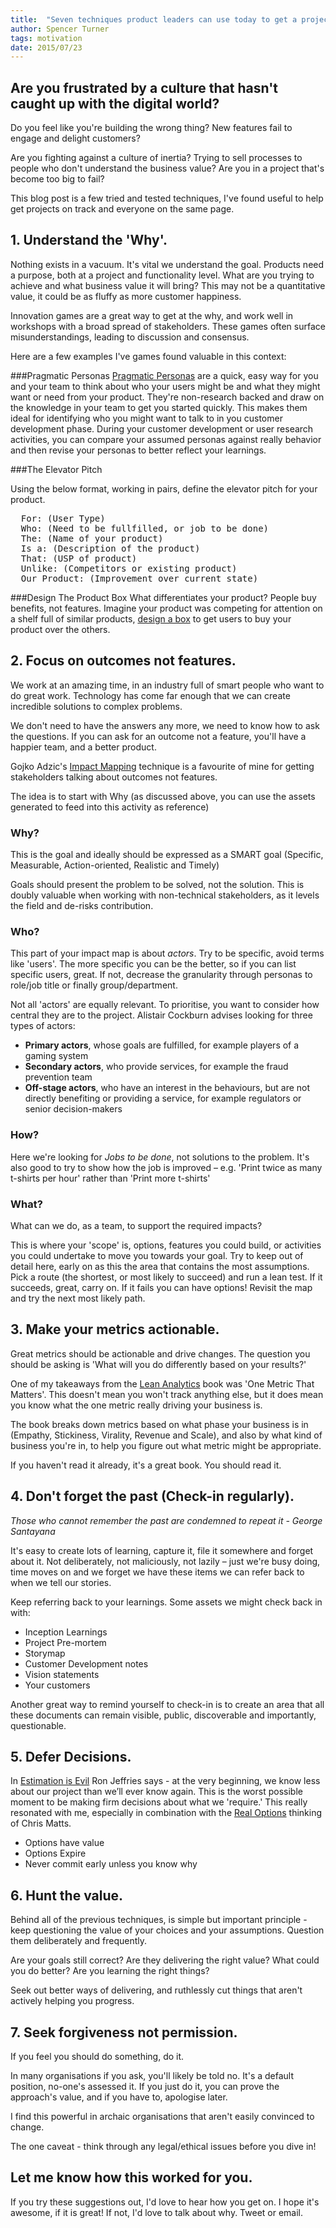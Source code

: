 ```yaml
---
title:  "Seven techniques product leaders can use today to get a project focused"
author: Spencer Turner
tags: motivation
date: 2015/07/23
---
```


## Are you frustrated by a culture that hasn't caught up with the digital world?

Do you feel like you're building the wrong thing? New features fail to engage and delight customers?

Are you fighting against a culture of inertia? Trying to sell processes to people who don't understand the business value? Are you in a project that's become too big to fail?

This blog post is a few tried and tested techniques, I've found useful to help get projects on track and everyone on the same page.

## 1. Understand the 'Why'.
Nothing exists in a vacuum. It's vital we understand the goal. Products need a purpose, both at a project and functionality level. What are you trying to achieve and what business value it will bring? This may not be a quantitative value, it could be as fluffy as more customer happiness.

Innovation games are a great way to get at the why, and work well in workshops with a broad spread of stakeholders. These games often surface misunderstandings, leading to discussion and consensus.

Here are a few examples I've games found valuable in this context:

###Pragmatic Personas
[Pragmatic Personas](http://www.stickyminds.com/article/pragmatic-personas) are a quick, easy way for you and your team to think about who your users might be and what they might want or need from your product. They're non-research backed and draw on the knowledge in your team to get you started quickly. This makes them ideal for identifying who you might want to talk to in you customer development phase. During your customer development or user research activities, you can compare your assumed personas against really behavior and then revise your personas to better reflect your learnings.


###The Elevator Pitch

Using the below format, working in pairs, define the elevator pitch for your product.

<pre>
  For: (User Type)
  Who: (Need to be fullfilled, or job to be done)
  The: (Name of your product)
  Is a: (Description of the product)
  That: (USP of product)
  Unlike: (Competitors or existing product)
  Our Product: (Improvement over current state)
</pre>

###Design The Product Box
What differentiates your product? People buy benefits, not features. Imagine your product was competing for attention on a shelf full of similar products, [design a box](http://www.innovationgames.com/product-box/) to get users to buy your product over the others.



## 2. Focus on outcomes not features.
We work at an amazing time, in an industry full of smart people who want to do great work. Technology has come far enough that we can create incredible solutions to complex problems.

We don't need to have the answers any more, we need to know how to ask the questions. If you can ask for an outcome not a feature, you'll have a happier team, and a better product.

Gojko Adzic's [Impact Mapping](http://www.impactmapping.org/about.php) technique is a favourite of mine for getting stakeholders talking about outcomes not features.

The idea is to start with Why (as discussed above, you can use the assets generated to feed into this activity as reference)

### Why?
This is the goal and ideally should be expressed as a SMART goal (Specific, Measurable, Action-oriented, Realistic and Timely)

Goals should present the problem to be solved, not the solution. This is doubly valuable when working with non-technical stakeholders, as it levels the field and de-risks contribution.

### Who?
This part of your impact map is about _actors_. Try to be specific, avoid terms like 'users'. The more specific you can be the better, so if you can list specific users, great. If not, decrease the granularity through personas to role/job title or finally group/department.

Not all 'actors' are equally relevant. To prioritise, you want to consider how central they are to the project. Alistair Cockburn advises looking for three types of actors:

- __Primary actors__, whose goals are fulfilled, for example players of a gaming system
- __Secondary actors__, who provide services, for example the fraud prevention team
- __Off-stage actors__, who have an interest in the behaviours, but are not directly benefiting or providing a service, for example regulators or senior decision-makers

### How?
Here we're looking for _Jobs to be done_, not solutions to the problem. It's also good to try to show how the job is improved – e.g. 'Print twice as many t-shirts per hour' rather than 'Print more t-shirts'

### What?
What can we do, as a team, to support the required impacts?

This is where your 'scope' is, options, features you could build, or activities you could undertake to move you towards your goal.  Try to keep out of detail here, early on as this the area that contains the most assumptions. Pick a route (the shortest, or most likely to succeed) and run a lean test. If it succeeds, great, carry on. If it fails you can have options! Revisit the map and try the next most likely path.

## 3. Make your metrics actionable.
Great metrics should be actionable and drive changes. The question you should be asking is 'What will you do differently based on your results?'

One of my takeaways from the [Lean Analytics](http://leananalyticsbook.com/one-metric-that-matters/) book was 'One Metric That Matters'. This doesn't mean you won't track anything else, but it does mean you know what the one metric really driving your business is.

The book breaks down metrics based on what phase your business is in (Empathy, Stickiness, Virality, Revenue and Scale), and also by what kind of business you're in, to help you figure out what metric might be appropriate.

If you haven't read it already, it's a great book. You should read it.

## 4. Don't forget the past (Check-in regularly).

*Those who cannot remember the past are condemned to repeat it - George Santayana*

It's easy to create lots of learning, capture it, file it somewhere and forget about it. Not deliberately, not maliciously, not lazily – just we're busy doing, time moves on and we forget we have these items we can refer back to when we tell our stories.

Keep referring back to your learnings. Some assets we might check back in with:

- Inception Learnings
- Project Pre-mortem
- Storymap
- Customer Development notes
- Vision statements
- Your customers

Another great way to remind yourself to check-in is to  create an area that all these documents can remain visible, public, discoverable and importantly, questionable.

## 5. Defer Decisions.
In [Estimation is Evil](https://pragprog.com/magazines/2013-02/estimation-is-evil) Ron Jeffries says - at the very beginning, we know less about our project than we’ll ever know again. This is the worst possible moment to be making firm decisions about what we 'require.' This really resonated with me, especially in combination with the [Real Options](http://www.infoq.com/articles/real-options-enhance-agility) thinking of Chris Matts.

- Options have value
- Options Expire
- Never commit early unless you know why

## 6. Hunt the value.
Behind all of the previous techniques, is simple but important principle - keep questioning the value of your choices and your assumptions. Question them deliberately and frequently.

Are your goals still correct? Are they delivering the right value? What could you do better? Are you learning the right things?

Seek out better ways of delivering, and ruthlessly cut things that aren't actively helping you progress.

## 7. Seek forgiveness not permission.
If you feel you should do something, do it.

In many organisations if you ask, you'll likely be told no. It's a default position, no-one's assessed it. If you just do it, you can prove the approach's value, and if you have to, apologise later.

I find this powerful in archaic organisations that aren't easily convinced to change.

The one caveat - think through any legal/ethical issues before you dive in!

## Let me know how this worked for you.
If you try these suggestions out, I'd love to hear how you get on. I hope it's awesome, if it is great! If not, I'd love to talk about why. Tweet or email.
